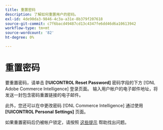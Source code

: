 ```yaml
---
title: 重置密码
description: 了解如何重置用户的密码。
exl-id: 4de90da3-9846-4c3a-a31e-8b379f207618
source-git-commit: c7f6bacd49487cd13c4347fe6dd46d6a10613942
workflow-type: tm+mt
source-wordcount: '82'
ht-degree: 0%

---
```


# 重置密码

要重置密码，请单击 **[!UICONTROL Reset Password]** 密码字段的下方 [!DNL Adobe Commerce Intelligence] 登录页面。 输入用户帐户的电子邮件地址，将发送一封包含密码重置链接的电子邮件。

此外，您还可以在中更改密码 [!DNL Commerce Intelligence] 通过使用 **[!UICONTROL Personal Settings]** 页面。

如果重置密码后仍被帐户锁定，请按照 [这些提示](https://experienceleague.adobe.com/docs/commerce-knowledge-base/kb/troubleshooting/miscellaneous/troubleshooting-mbi-account-lockout.html) 帮助找出问题。
